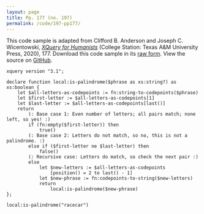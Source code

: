 ```yaml
---
layout: page
title: Pp. 177 (no. 197)
permalink: /code/197-pp177/
---
```


This code sample is adapted from Clifford B. Anderson and Joseph C. Wicentowski, 
[_XQuery for Humanists_](/) (College Station: Texas A&M University Press, 2020), 177. 
Download this code sample in its [raw form](/code/197-pp177/197-pp177.xq).
View the source on [GitHub](https://github.com/coding4humanists/xquery4humanists/blob/release/code/197-pp177/197-pp177.xq).

```xquery
xquery version "3.1";

declare function local:is-palindrome($phrase as xs:string?) as xs:boolean {
    let $all-letters-as-codepoints := fn:string-to-codepoints($phrase)
    let $first-letter := $all-letters-as-codepoints[1]
    let $last-letter := $all-letters-as-codepoints[last()]
    return
        (: Base case 1: Even number of letters; all pairs match; none left, so yes! :)
        if (fn:empty($first-letter)) then
            true()
        (: Base case 2: Letters do not match, so no, this is not a palindrome. :)
        else if ($first-letter ne $last-letter) then
            false()
        (: Recursive case: Letters do match, so check the next pair :)
        else
            let $new-letters := $all-letters-as-codepoints
                [position() = 2 to last() - 1]
            let $new-phrase := fn:codepoints-to-string($new-letters)
            return
                local:is-palindrome($new-phrase)
};

local:is-palindrome("racecar")
```  
